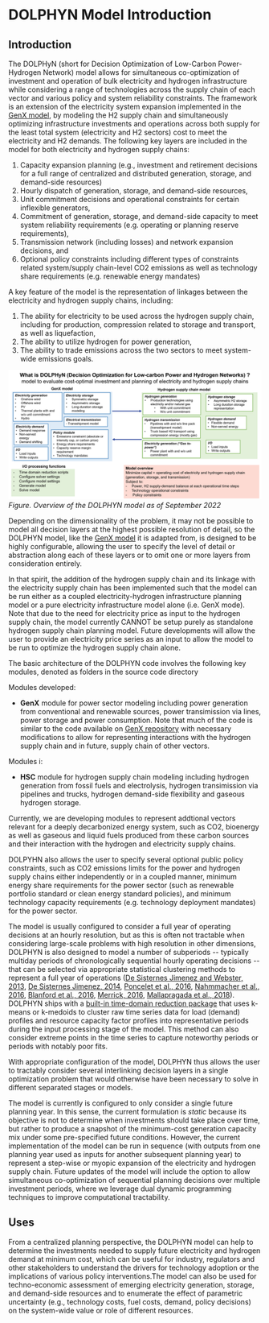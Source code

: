 # DOLPHYN Model Introduction

## Introduction
The DOLPHyN (short for Decision Optimization of Low-Carbon Power-
Hydrogen Network) model allows for simultaneous co-optimization of investment and operation of bulk electricity and hydrogen infrastructure while considering a range of technologies across the supply chain of each vector and various policy and system reliability constraints.  The framework is an extension of the electricity system expansion implemented in the [GenX model](https://genxproject.github.io/GenX/dev/), by modeling the H2 supply chain and simultaneously optimizing infrastructure investments and operations across both supply for the least total system (electricity and H2 sectors) cost to meet the electricity and H2 demands. The following key layers are included in the model for both electricity and hydrogen supply chains:


1. Capacity expansion planning  (e.g., investment and retirement decisions for a full range of centralized and distributed generation, storage, and demand-side resources)
2. Hourly dispatch of generation, storage, and demand-side resources,
3. Unit commitment decisions and operational constraints for certain inflexible generators,
4. Commitment of generation, storage, and demand-side capacity to meet system reliability requirements (e.g. operating or planning reserve requirements),
5. Transmission network (including losses) and network expansion decisions, and
6. Optional policy constraints including different types of constraints related system/supply chain-level CO2 emissions as well as technology share requirements (e.g. renewable energy mandates)

A key feature of the model is the representation of linkages between the electricity and hydrogen supply chains, including:
1. The ability for electricity to be used across the hydrogen supply chain, including for production, compression related to storage and transport, as well as liquefaction,
2. The ability to utilize hydrogen for power generation, 
3. The ability to trade emissions across the two sectors to meet system-wide emissions goals.

![Overview of the DOLPHYN model](assets/DOLPHYN_overview.png)
*Figure. Overview of the DOLPHYN model as of September 2022*


Depending on the dimensionality of the problem, it may not be possible to model all decision layers at the highest possible resolution of detail, so the DOLPHYN model, like the [GenX model](https://github.com/GenXProject/GenX) it is adapted from, is designed to be highly configurable, allowing the user to specify the level of detail or abstraction along each of these layers or to omit one or more layers from consideration entirely.

In that spirit, the addition of the hydrogen supply chain and its linkage with the electricity supply chain has been implemented such that the model can be run either as a coupled electricity-hydrogen infrastructure planning model or a pure electricity infrastructure model alone (i.e. GenX mode). Note that due to the need for electricity price as input to the hydrogen supply chain, the model currently CANNOT be setup purely as standalone hydrogen supply chain planning model. Future developments will allow the user to provide an electricity price series as an input to allow the model to be run to optimize the hydrogen supply chain alone.

The basic architecture of the DOLPHYN code involves the following key modules, denoted as folders in the source code directory

Modules developed:
- **GenX** module for power sector modeling including power generation from conventional and renewable sources, power transimission via lines, power storage and power consumption. Note that much of the code is similar to the code available on [GenX repository](https://github.com/GenXProject/GenX) with necessary modifications to allow for representing interactions with the hydrogen supply chain and in future, supply chain of other vectors.

Modules i:
- **HSC** module for hydrogen supply chain modeling including hydrogen generation from fossil fuels and electrolysis, hydrogen transimission via pipelines and trucks, hydrogen demand-side flexibility and gaseous hydrogen storage.

Currently, we are developing modules to represent addtional vectors relevant for a deeply decarbonized energy system, such as CO2, bioenergy as well as gaseous and liquid fuels produced from these carbon sources and their interaction with the hydrogen and electricity supply chains.


DOLPYHN also allows the user to specify several optional public policy constraints, such as CO2 emissions limits for the power and hydrogen supply chains either independently or in a coupled manner, minimum energy share requirements for the power sector (such as renewable portfolio standard or clean energy standard policies), and minimum technology capacity requirements (e.g. technology deployment mandates) for the power sector.

The model is usually configured to consider a full year of operating decisions at an hourly resolution, but as this is often not tractable when considering large-scale problems with high resolution in other dimensions, DOLPHYN is also designed to model a number of subperiods -- typically multiday periods of chronologically sequential hourly operating decisions -- that can be selected via appropriate statistical clustering methods to represent a full year of operations ([De Sisternes Jimenez and Webster, 2013](https://dspace.mit.edu/handle/1721.1/102959), [De Sisternes Jimenez, 2014](https://globalchange.mit.edu/publication/15977), [Poncelet et al., 2016](https://www.sciencedirect.com/science/article/abs/pii/S0306261915013276#:~:text=However%2C%20increasing%20the%20level%20of,in%20an%20increased%20computational%20cost.&text=To%20do%20so%2C%20the%20impact,renewable%20energy%20sources%20(IRES).), [Nahmmacher et al., 2016](https://www.sciencedirect.com/science/article/abs/pii/S0360544216308556), [Blanford et al., 2016](https://ideas.repec.org/a/aen/journl/ej39-3-blanfor.html), [Merrick, 2016](https://www.osti.gov/pages/biblio/1324468), [Mallapragada et al., 2018](https://www.sciencedirect.com/science/article/abs/pii/S0360544218315238)). DOLPHYN ships with a [built-in time-domain reduction package](https://genxproject.github.io/GenX/docs/build/time_domain_reduction.html) that uses k-means or k-medoids to cluster raw time series data for load (demand) profiles and resource capacity factor profiles into representative periods during the input processing stage of the model. This method can also consider extreme points in the time series to capture noteworthy periods or periods with notably poor fits.

With appropriate configuration of the model, DOLPHYN thus allows the user to tractably consider several interlinking decision layers in a single optimization problem that would otherwise have been necessary to solve in different separated stages or models. 

The model is currently is configured to only consider a single future planning year. In this sense, the current formulation is *static* because its objective is not to determine when investments should take place over time, but rather to produce a snapshot of the minimum-cost generation capacity mix under some pre-specified future conditions. However, the current implementation of the model can be run in sequence (with outputs from one planning year used as inputs for another subsequent planning year) to represent a step-wise or myopic expansion of the electricity and hydrogen supply chain. Future updates of the model will include the option to allow simultaneous co-optimization of sequential planning decisions over multiple investment periods, where we leverage dual dynamic programming techniques to improve computational tractability.

## Uses

From a centralized planning perspective, the DOLPHYN model can help to determine the investments needed to supply future electricity and hydrogen demand at minimum cost, which can be useful for industry, regulators and other stakeholders to understand the drivers for technology adoption or the implications of various policy interventions.The model can also be used for techno-economic assessment of emerging electricity generation, storage, and demand-side resources and to enumerate the effect of parametric uncertainty (e.g., technology costs, fuel costs, demand, policy decisions) on the system-wide value or role of different resources.